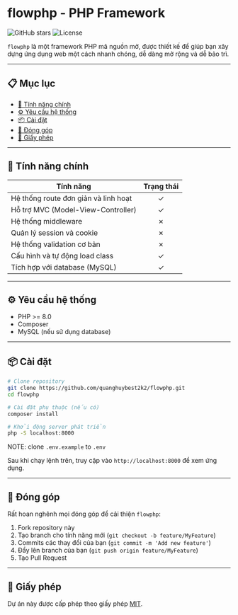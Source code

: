 # flowphp - PHP Framework

![GitHub stars](https://img.shields.io/github/stars/quanghuybest2k2/flowphp) ![License](https://img.shields.io/github/license/quanghuybest2k2/flowphp)

`flowphp` là một framework PHP mã nguồn mở, được thiết kế để giúp bạn xây dựng ứng dụng web một cách nhanh chóng, dễ dàng mở rộng và dễ bảo trì.

---

## 📋 Mục lục

- [🚀 Tính năng chính](#-tính-năng-chính)
- [⚙️ Yêu cầu hệ thống](#️-yêu-cầu-hệ-thống)
- [📦 Cài đặt](#-cài-đặt)
- [🤝 Đóng góp](#-đóng-góp)
- [📄 Giấy phép](#-giấy-phép)

---

## 🚀 Tính năng chính

| Tính năng                            | Trạng thái |
| ------------------------------------ | :--------: |
| Hệ thống route đơn giản và linh hoạt |     ✓      |
| Hỗ trợ MVC (Model-View-Controller)   |     ✓      |
| Hệ thống middleware                  |     ✗      |
| Quản lý session và cookie            |     ✗      |
| Hệ thống validation cơ bản           |     ✗      |
| Cấu hình và tự động load class       |     ✓      |
| Tích hợp với database (MySQL)        |     ✓      |

---

## ⚙️ Yêu cầu hệ thống

- PHP >= 8.0
- Composer
- MySQL (nếu sử dụng database)

---

## 📦 Cài đặt

```bash
# Clone repository
git clone https://github.com/quanghuybest2k2/flowphp.git
cd flowphp

# Cài đặt phụ thuộc (nếu có)
composer install

# Khởi động server phát triển
php -S localhost:8000
```

NOTE: clone `.env.example` to `.env`

Sau khi chạy lệnh trên, truy cập vào `http://localhost:8000` để xem ứng dụng.

---

## 🤝 Đóng góp

Rất hoan nghênh mọi đóng góp để cải thiện `flowphp`:

1. Fork repository này
2. Tạo branch cho tính năng mới (`git checkout -b feature/MyFeature`)
3. Commits các thay đổi của bạn (`git commit -m 'Add new feature'`)
4. Đẩy lên branch của bạn (`git push origin feature/MyFeature`)
5. Tạo Pull Request

---

## 📄 Giấy phép

Dự án này được cấp phép theo giấy phép [MIT](./LICENSE).
